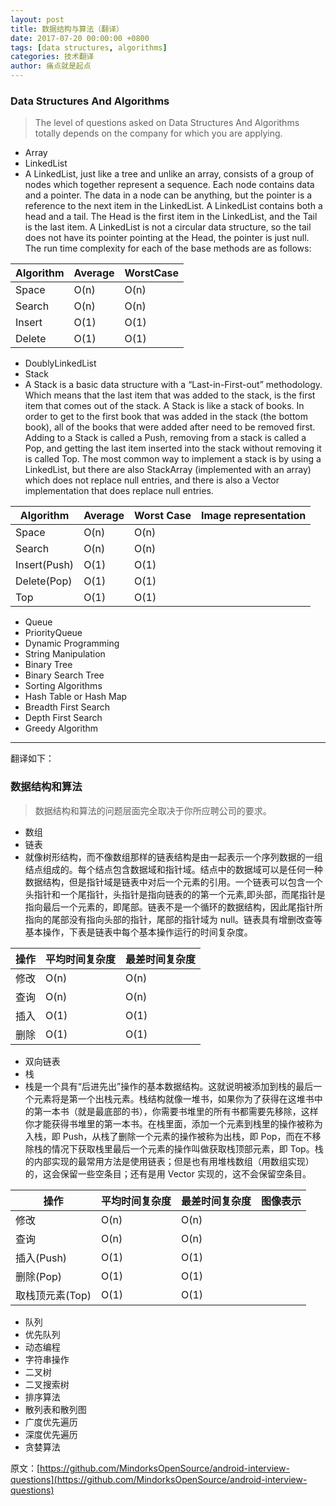 ```yaml
---
layout: post
title: 数据结构与算法（翻译）
date: 2017-07-20 00:00:00 +0800
tags: [data structures, algorithms]
categories: 技术翻译
author: 痛点就是起点
---
```

### Data Structures And Algorithms

> The level of questions asked on Data Structures And Algorithms totally depends on the company for which you are applying.

 - Array
 - LinkedList
  - A LinkedList, just like a tree and unlike an array, consists of a group of nodes which together represent a sequence. Each node contains data and a pointer. The data in a node can be anything, but the pointer is a reference to the next item in the LinkedList. A LinkedList contains both a head and a tail. The Head is the first item in the LinkedList, and the Tail is the last item. A LinkedList is not a circular data structure, so the tail does not have its pointer pointing at the Head, the pointer is just null. The run time complexity for each of the base methods are as follows:

| Algorithm | Average | WorstCase |
| ------ | ------ | ------ |
| Space | O(n) | O(n) | 
| Search | O(n) | O(n) |
| Insert | O(1)| O(1) |
| Delete | O(1) | O(1) |

 - DoublyLinkedList
 - Stack
  - A Stack is a basic data structure with a “Last-in-First-out” methodology. Which means that the last item that was added to the stack, is the first item that comes out of the stack. A Stack is like a stack of books. In order to get to the first book that was added in the stack (the bottom book), all of the books that were added after need to be removed first. Adding to a Stack is called a Push, removing from a stack is called a Pop, and getting the last item inserted into the stack without removing it is called Top. The most common way to implement a stack is by using a LinkedList, but there are also StackArray (implemented with an array) which does not replace null entries, and there is also a Vector implementation that does replace null entries.

| Algorithm | Average | Worst Case | Image representation |
| ------ | ------ | ------ | ------ |
| Space | O(n) | O(n) |
| Search | O(n) | O(n) |
| Insert(Push) | O(1) | O(1) |
| Delete(Pop) | O(1) | O(1) |
| Top | O(1) | O(1) |

 - Queue
 - PriorityQueue
 - Dynamic Programming
 - String Manipulation
 - Binary Tree
 - Binary Search Tree
 - Sorting Algorithms
 - Hash Table or Hash Map
 - Breadth First Search
 - Depth First Search
 - Greedy Algorithm

___

翻译如下：

### 数据结构和算法
> 数据结构和算法的问题层面完全取决于你所应聘公司的要求。

 - 数组
 - 链表
  - 就像树形结构，而不像数组那样的链表结构是由一起表示一个序列数据的一组结点组成的。每个结点包含数据域和指针域。结点中的数据域可以是任何一种数据结构，但是指针域是链表中对后一个元素的引用。一个链表可以包含一个头指针和一个尾指针，头指针是指向链表的的第一个元素,即头部，而尾指针是指向最后一个元素的，即尾部。链表不是一个循环的数据结构，因此尾指针所指向的尾部没有指向头部的指针，尾部的指针域为 null。链表具有增删改查等基本操作，下表是链表中每个基本操作运行的时间复杂度。

| 操作 | 平均时间复杂度 | 最差时间复杂度 |
| ------ | ------ | ------ |
| 修改 | O(n) | O(n) |
| 查询 | O(n) | O(n) |
| 插入 | O(1) | O(1) |
| 删除 | O(1) | O(1) |

 - 双向链表
 - 栈
  - 栈是一个具有“后进先出”操作的基本数据结构。这就说明被添加到栈的最后一个元素将是第一个出栈元素。栈结构就像一堆书，如果你为了获得在这堆书中的第一本书（就是最底部的书），你需要书堆里的所有书都需要先移除，这样你才能获得书堆里的第一本书。在栈里面，添加一个元素到栈里的操作被称为入栈，即 Push，从栈了删除一个元素的操作被称为出栈，即 Pop，而在不移除栈的情况下获取栈里最后一个元素的操作叫做获取栈顶部元素，即 Top。栈的内部实现的最常用方法是使用链表；但是也有用堆栈数组（用数组实现）的，这会保留一些空条目；还有是用 Vector 实现的，这不会保留空条目。

| 操作 | 平均时间复杂度 | 最差时间复杂度 | 图像表示 |
| ------ | ------ | ------ | ------ |
| 修改 | O(n) | O(n) |
| 查询 | O(n) | O(n) |
| 插入(Push) | O(1) | O(1) |
| 删除(Pop) | O(1) | O(1) |
| 取栈顶元素(Top) | O(1) | O(1) |

 - 队列
 - 优先队列
 - 动态编程
 - 字符串操作
 - 二叉树
 - 二叉搜索树
 - 排序算法
 - 散列表和散列图
 - 广度优先遍历
 - 深度优先遍历
 - 贪婪算法

原文：[https://github.com/MindorksOpenSource/android-interview-questions](https://github.com/MindorksOpenSource/android-interview-questions)
